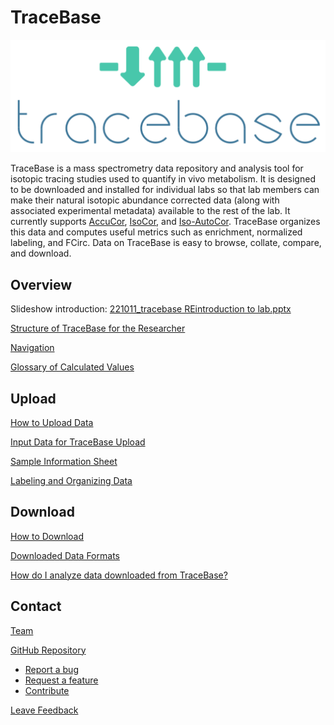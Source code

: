 # TraceBase

![TraceBase logo](Attachments/TraceBase%20logo.png)

TraceBase is a mass spectrometry data repository and analysis tool for isotopic tracing studies used to quantify in vivo
metabolism.  It is designed to be downloaded and installed for individual labs so that lab members can make their
natural isotopic abundance corrected data (along with associated experimental metadata) available to the rest of the
lab.  It currently supports [AccuCor](https://doi.org/10.1021/acs.analchem.7b00396),
[IsoCor](https://doi.org/10.1093/bioinformatics/btz209), and [Iso-AutoCor](https://github.com/xxing9703/Iso-Autocorr).
TraceBase organizes this data and computes useful metrics such as enrichment, normalized labeling, and FCirc.  Data on
TraceBase is easy to browse, collate, compare, and download.

## Overview

Slideshow introduction:  [221011_tracebase REintroduction to lab.pptx](https://docs.google.com/presentation/d/1vIZvU5Q-hY7zUOC4fvMDuVONvQZR5jlC/edit?usp=sharing&ouid=102781029027637329166&rtpof=true&sd=true)

[Structure of TraceBase for the Researcher](Overview/Structure%20of%20TraceBase%20for%20the%20Researcher.md)

[Navigation](Overview/Navigating%20TraceBase.md)

[Glossary of Calculated Values](Values/Glossary%20of%20Calculated%20Values.md)

## Upload

[How to Upload Data](Upload/How%20to%20Upload.md)

[Input Data for TraceBase Upload](Upload/Input%20Data%20for%20TraceBase%20Upload.md)

[Sample Information Sheet](Upload/Sample%20Information%20Sheet.md)

[Labeling and Organizing Data](Upload/Labeling%20and%20Organizing%20Data.md)

## Download

[How to Download](Download/How%20to%20Download.md)

[Downloaded Data Formats](Download/About%20the%20Data/Format%20of%20Downloaded%20Data.md)

[How do I analyze data downloaded from TraceBase?](Analysis/How%20to%20analyze%20data%20downloaded%20from%20TraceBase.md)

## Contact

[Team](Overview/People%20Who%20Contributed%20to%20TraceBase%20Development.md)

[GitHub Repository](https://github.com/Princeton-LSI-ResearchComputing/tracebase)

* [Report a bug](https://github.com/Princeton-LSI-ResearchComputing/tracebase/issues/new?template=bug_report.md)
* [Request a feature](https://github.com/Princeton-LSI-ResearchComputing/tracebase/issues/new?template=feature_request.md)
* [Contribute](https://github.com/Princeton-LSI-ResearchComputing/tracebase/blob/main/CONTRIBUTING.md)

[Leave Feedback](https://docs.google.com/forms/d/e/1FAIpQLSdnYe_gvKdoELXexZ9508xO8o59F1WgXcWBNh-_oxYh9WfHPg/viewform?usp=pp_url&entry.1881422913=/TraceBaseDocs/TraceBaseDocs)
